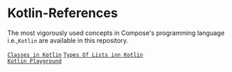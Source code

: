 # Kotlin-References
The most vigorously used concepts in Compose's programming language i.e.,`Kotlin` are available in this repository.

[`Classes in Kotlin`](https://github.com/AVidhanR/Kotlin-References/blob/main/classesInKt.md)
[`Types Of Lists inn Kotlin`](https://github.com/AVidhanR/Kotlin-References/blob/main/listsInKotlin.md)  
[`Kotlin Playground`](https://developer.android.com/training/kotlinplayground)


